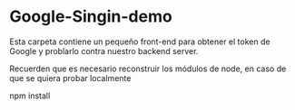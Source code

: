 # Google-Singin-demo

Esta carpeta contiene un pequeño front-end para obtener el token de Google y problarlo contra nuestro backend server.

Recuerden que es necesario reconstruir los módulos de node, en caso de que se quiera probar localmente

npm install